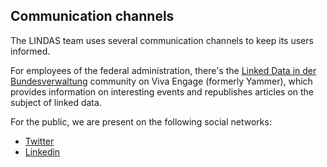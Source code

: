 ## Communication channels

The LINDAS team uses several communication channels to keep its users informed.

For employees of the federal administration, there's the [Linked Data in der Bundesverwaltung](https://web.yammer.com/main/groups/eyJfdHlwZSI6Ikdyb3VwIiwiaWQiOiI2ODU3NTU1OTY5In0) community on Viva Engage (formerly Yammer), which provides information on interesting events and republishes articles on the subject of linked data.

For the public, we are present on the following social networks:
- [Twitter](https://twitter.com/CH_Bundesarchiv)
- [Linkedin](https://www.linkedin.com/company/bar-afs)
